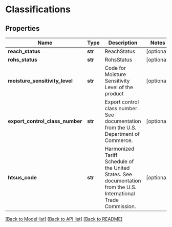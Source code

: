 # Classifications

## Properties
Name | Type | Description | Notes
------------ | ------------- | ------------- | -------------
**reach_status** | **str** | ReachStatus | [optional] 
**rohs_status** | **str** | RohsStatus | [optional] 
**moisture_sensitivity_level** | **str** | Code for Moisture Sensitivity Level of the product | [optional] 
**export_control_class_number** | **str** | Export control class number. See documentation from the U.S. Department of Commerce. | [optional] 
**htsus_code** | **str** | Harmonized Tariff Schedule of the United States. See documentation from the U.S. International Trade Commission. | [optional] 

[[Back to Model list]](../README.md#documentation-for-models) [[Back to API list]](../README.md#documentation-for-api-endpoints) [[Back to README]](../README.md)


